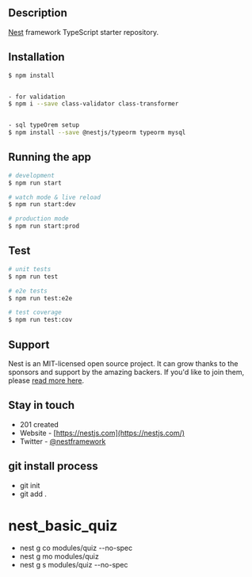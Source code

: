 

## Description

[Nest](https://github.com/nestjs/nest) framework TypeScript starter repository.

## Installation

```bash
$ npm install


- for validation
$ npm i --save class-validator class-transformer


- sql typeOrem setup
$ npm install --save @nestjs/typeorm typeorm mysql 


```

## Running the app

```bash
# development
$ npm run start

# watch mode & live reload
$ npm run start:dev

# production mode
$ npm run start:prod
```

## Test

```bash
# unit tests
$ npm run test

# e2e tests
$ npm run test:e2e

# test coverage
$ npm run test:cov
```

## Support

Nest is an MIT-licensed open source project. It can grow thanks to the sponsors and support by the amazing backers. If you'd like to join them, please [read more here](https://docs.nestjs.com/support).

## Stay in touch

- 201 created
- Website - [https://nestjs.com](https://nestjs.com/)
- Twitter - [@nestframework](https://twitter.com/nestframework)

## git install process

- git init
- git add .
# nest_basic_quiz
- nest g co modules/quiz --no-spec
- nest g mo modules/quiz
- nest g s modules/quiz --no-spec